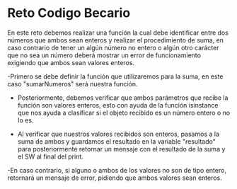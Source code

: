 # Reto Codigo Becario

En este reto debemos realizar una función la cual debe identificar entre dos números que ambos sean enteros y realizar el procedimiento de suma, en caso contrario de tener un algún número no entero o algún otro carácter que no sea un número deberá mostrar un error de funcionamiento exigiendo que ambos sean valores enteros.

-Primero se debe definir la función que utilizaremos para la suma, en este caso "sumarNumeros" será nuestra función.

- Posteriormente, debemos verificar que ambos parámetros que recibe la función son valores enteros, esto con ayuda de la función isinstance que nos ayuda a clasificar si el objeto recibido es un número entero o no lo es.

- Al verificar que nuestros valores recibidos son enteros, pasamos a la suma de ambos y guardamos el resultado en la variable "resultado" para posteriormente retornar un mensaje con el resultado de la suma y el SW al final del print.

-En caso contrario, si alguno o ambos de los valores no son de tipo entero, retornará un mensaje de error, pidiendo que ambos valores sean enteros.
